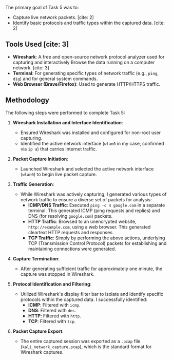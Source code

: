 The primary goal of Task 5 was to:
* Capture live network packets. [cite: 2]
* Identify basic protocols and traffic types within the captured data. [cite: 2]

## Tools Used [cite: 3]

* **Wireshark**: A free and open-source network protocol analyzer used for capturing and interactively Browse the data running on a computer network. [cite: 3]
* **Terminal**: For generating specific types of network traffic (e.g., `ping`, `dig`) and for general system commands.
* **Web Browser (Brave/Firefox)**: Used to generate HTTP/HTTPS traffic.

## Methodology

The following steps were performed to complete Task 5:

1.  **Wireshark Installation and Interface Identification**:
    * Ensured Wireshark was installed and configured for non-root user capturing.
    * Identified the active network interface (`wlan0` in my case, confirmed via `ip a`) that carries internet traffic.

2.  **Packet Capture Initiation**:
    * Launched Wireshark and selected the active network interface (`wlan0`) to begin live packet capture.

3.  **Traffic Generation**:
    * While Wireshark was actively capturing, I generated various types of network traffic to ensure a diverse set of packets for analysis:
        * **ICMP/DNS Traffic**: Executed `ping -c 4 google.com` in a separate terminal. This generated ICMP (ping requests and replies) and DNS (for resolving `google.com`) packets.
        * **HTTP Traffic**: Browsed to an unencrypted website, `http://example.com`, using a web browser. This generated cleartext HTTP requests and responses.
        * **TCP Traffic**: Simply by performing the above actions, underlying TCP (Transmission Control Protocol) packets for establishing and maintaining connections were generated.

4.  **Capture Termination**:
    * After generating sufficient traffic for approximately one minute, the capture was stopped in Wireshark.

5.  **Protocol Identification and Filtering**:
    * Utilized Wireshark's display filter bar to isolate and identify specific protocols within the captured data. I successfully identified:
        * **ICMP**: Filtered with `icmp`.
        * **DNS**: Filtered with `dns`.
        * **HTTP**: Filtered with `http`.
        * **TCP**: Filtered with `tcp`.

6.  **Packet Capture Export**:
    * The entire captured session was exported as a `.pcap` file (`kali_network_capture.pcap`), which is the standard format for Wireshark captures.
      
